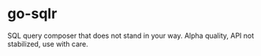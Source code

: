 # go-sqlr
SQL query composer that does not stand in your way. Alpha quality, API not stabilized, use with care.
